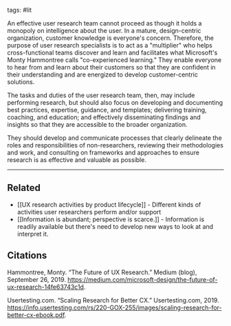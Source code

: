 tags: #lit 

An effective user research team cannot proceed as though it holds a monopoly on intelligence about the user. In a mature, design-centric organization, customer knowledge is everyone's concern. Therefore, the purpose of user research specialists is to act as a "multiplier" who helps cross-functional teams discover and learn and facilitates what Microsoft's Monty Hammontree calls "co-experienced learning." They enable everyone to hear from and learn about their customers so that they are confident in their understanding and are energized to develop customer-centric solutions. 

The tasks and duties of the user research team, then, may include performing research, but should also focus on developing and documenting best practices, expertise, guidance, and templates; delivering training, coaching, and education; and effectively disseminating findings and insights so that they are accessible to the broader organization. 

They should develop and communicate processes that clearly delineate the roles and responsibilities of non-researchers, reviewing their methodologies and work, and consulting on frameworks and approaches to ensure research is as effective and valuable as possible. 


---
## Related
- [[UX research activities by product lifecycle]] - Different kinds of activities user researchers perform and/or support
- [[Information is abundant; perspective is scarce.]] - Information is readily available but there's need to develop new ways to look at and interpret it.

## Citations
Hammontree, Monty. “The Future of UX Research.” Medium (blog), September 26, 2019. https://medium.com/microsoft-design/the-future-of-ux-research-14fe63743c1d.

Usertesting.com. “Scaling Research for Better CX.” Usertesting.com, 2019. https://info.usertesting.com/rs/220-GOX-255/images/scaling-research-for-better-cx-ebook.pdf.

